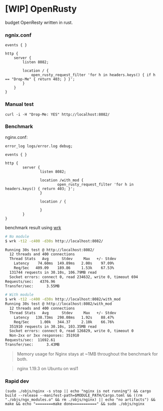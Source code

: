 # [WIP] OpenRusty
budget OpenResty written in rust.


### ngnix.conf
```
events { }

http {
    server {
        listen 8082;

        location / {
            open_rusty_request_filter 'for h in headers.keys() { if h == "Drop-Me" { return 403; } }';
        }
    }
}
```


### Manual test

```
curl -i -H "Drop-Me: YES" http://localhost:8082/
```

### Benchmark

nginx.conf:

```
error_log logs/error.log debug;

events { }

http {
        server {
                listen 8082;

                location /with_mod {
                        open_rusty_request_filter 'for h in headers.keys() { return 403; }';
                }

                location / {

                }
        }
}
```

benchmark result using [wrk](https://github.com/wg/wrk)

```sh
# No module
$ wrk -t12 -c400 -d30s http://localhost:8082/

Running 30s test @ http://localhost:8082/
  12 threads and 400 connections
  Thread Stats   Avg      Stdev     Max   +/- Stdev
    Latency    74.60ms  149.89ms   2.00s    97.09%
    Req/Sec   409.09    189.86     1.53k    67.53%
  131744 requests in 30.10s, 106.79MB read
  Socket errors: connect 0, read 234632, write 0, timeout 694
Requests/sec:   4376.96
Transfer/sec:      3.55MB

# With module
$ wrk -t12 -c400 -d30s http://localhost:8082/with_mod
Running 30s test @ http://localhost:8082/with_mod
  12 threads and 400 connections
  Thread Stats   Avg      Stdev     Max   +/- Stdev
    Latency   138.73ms  298.08ms   1.92s    88.47%
    Req/Sec     1.00k   344.37     2.10k    66.76%
  351910 requests in 30.10s, 103.35MB read
  Socket errors: connect 0, read 126829, write 0, timeout 0
  Non-2xx or 3xx responses: 351910
Requests/sec:  11692.61
Transfer/sec:      3.43MB
```

> Memory usage for Nginx stays at ~1MB throughout the benchmark for both.

> nginx 1.19.3 on Ubuntu on wsl1

### Rapid dev

```
(sudo ./objs/nginx -s stop || echo "nginx is not running") && cargo build --release --manifest-path=$MODULE_PATH/Cargo.toml && ((rm "./objs/ngx_modules.o" && rm ./objs/nginx) || echo "no artifacts") && make && echo "========make done===========" && sudo ./objs/nginx
```